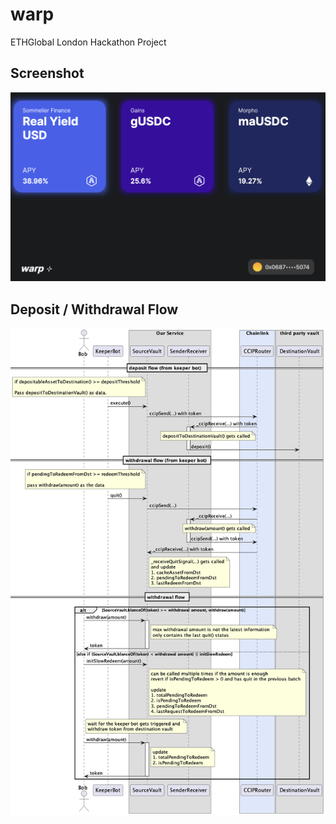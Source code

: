 # warp

ETHGlobal London Hackathon Project

## Screenshot

![screenshot](./images/screenshot.png)

## Deposit / Withdrawal Flow

![Sequence Diagram](./contracts/diagram/sequence_diagram/sequence_diagram.png)
